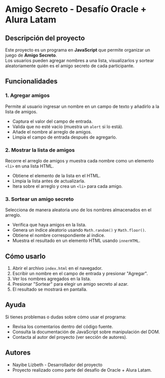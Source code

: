 # Amigo Secreto - Desafío Oracle + Alura Latam

## Descripción del proyecto
Este proyecto es un programa en **JavaScript** que permite organizar un juego de **Amigo Secreto**.  
Los usuarios pueden agregar nombres a una lista, visualizarlos y sortear aleatoriamente quién es el amigo secreto de cada participante.

## Funcionalidades

### 1. Agregar amigos
Permite al usuario ingresar un nombre en un campo de texto y añadirlo a la lista de amigos.

- Captura el valor del campo de entrada.
- Valida que no esté vacío (muestra un `alert` si lo está).
- Añade el nombre al arreglo de amigos.
- Limpia el campo de entrada después de agregarlo.

### 2. Mostrar la lista de amigos
Recorre el arreglo de amigos y muestra cada nombre como un elemento `<li>` en una lista HTML.

- Obtiene el elemento de la lista en el HTML.
- Limpia la lista antes de actualizarla.
- Itera sobre el arreglo y crea un `<li>` para cada amigo.

### 3. Sortear un amigo secreto
Selecciona de manera aleatoria uno de los nombres almacenados en el arreglo.

- Verifica que haya amigos en la lista.
- Genera un índice aleatorio usando `Math.random()` y `Math.floor()`.
- Obtiene el nombre correspondiente al índice.
- Muestra el resultado en un elemento HTML usando `innerHTML`.

## Cómo usarlo
1. Abrir el archivo `index.html` en el navegador.
2. Escribir un nombre en el campo de entrada y presionar "Agregar".
3. Ver los nombres agregados en la lista.
4. Presionar "Sortear" para elegir un amigo secreto al azar.
5. El resultado se mostrará en pantalla.

## Ayuda
Si tienes problemas o dudas sobre cómo usar el programa:

- Revisa los comentarios dentro del código fuente.
- Consulta la documentación de JavaScript sobre manipulación del DOM.
- Contacta al autor del proyecto (ver sección de autores).

## Autores
- Nayibe Lizbeth - Desarrollador del proyecto
- Proyecto realizado como parte del desafío de Oracle + Alura Latam.

